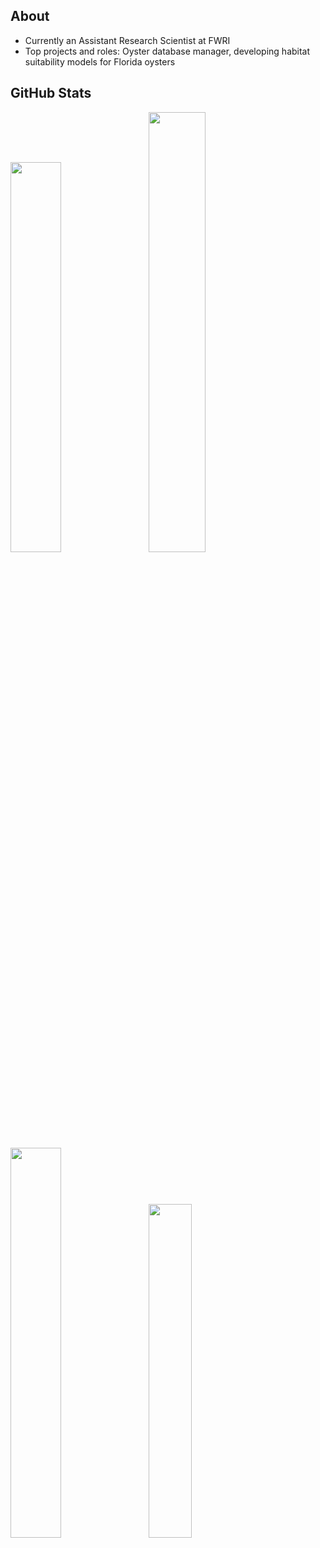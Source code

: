 ## About
- Currently an Assistant Research Scientist at FWRI
- Top projects and roles: Oyster database manager, developing habitat suitability models for Florida oysters

## GitHub Stats
<div class='container'>
  <img style="height: auto; width: 40%;" class="img" src = "https://github-readme-stats-seven-iota-61.vercel.app/api?username=E-Levine&show=reviews&theme=blue-green&rank_icon=github&hide_border=false&include_all_commits=true&count_private=false&hide=stars&show_icons=true&custom_title=Stats&exclude_repo=github-readme-stats,github-readme-streak-stats,github-profile-trophy" />
  &nbsp;
  &nbsp;
 <img style="height: auto; width: 42.5%;" class="img" src = "https://github-readme-streak-stats-rho-brown.vercel.app/?user=E-Levine&theme=blue-green&date_format=j%20M%5B%20Y%5D&exclude_days=Sun%2CSat" /></div>
</div>


<div class='container'>
  <img style="height: auto; width: 40%;" class="img" src = "https://github-readme-stats-seven-iota-61.vercel.app/api/top-langs/?username=E-Levine&theme=gotham&hide_border=false&include_all_commits=false&count_private=false&layout=donut&exclude_repo=github-readme-stats,github-readme-streak-stats,github-profile-trophy" />
  &nbsp;
  &nbsp;
<img style="height: auto; width: 37%;" class="img" src = "https://github-profile-trophy.vercel.app/?username=E-Levine&theme=alduin&title=Commit,Reviews,Issues,Repositories,PullRequest,Experience&row=2&column=3" /></div>
</div>
